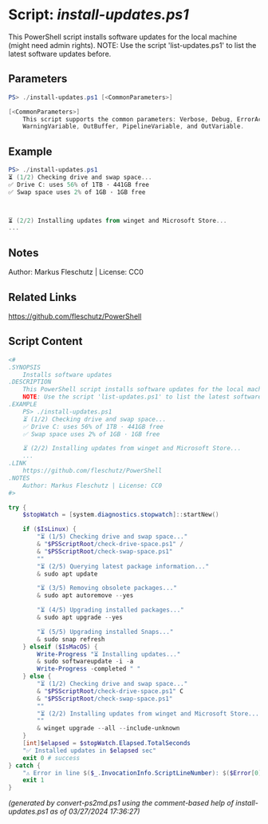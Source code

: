 Script: *install-updates.ps1*
========================

This PowerShell script installs software updates for the local machine (might need admin rights).
NOTE: Use the script 'list-updates.ps1' to list the latest software updates before.

Parameters
----------
```powershell
PS> ./install-updates.ps1 [<CommonParameters>]

[<CommonParameters>]
    This script supports the common parameters: Verbose, Debug, ErrorAction, ErrorVariable, WarningAction, 
    WarningVariable, OutBuffer, PipelineVariable, and OutVariable.
```

Example
-------
```powershell
PS> ./install-updates.ps1
⏳ (1/2) Checking drive and swap space...
✅ Drive C: uses 56% of 1TB · 441GB free
✅ Swap space uses 2% of 1GB · 1GB free



⏳ (2/2) Installing updates from winget and Microsoft Store...
...

```

Notes
-----
Author: Markus Fleschutz | License: CC0

Related Links
-------------
https://github.com/fleschutz/PowerShell

Script Content
--------------
```powershell
<#
.SYNOPSIS
	Installs software updates
.DESCRIPTION
	This PowerShell script installs software updates for the local machine (might need admin rights).
	NOTE: Use the script 'list-updates.ps1' to list the latest software updates before.
.EXAMPLE
	PS> ./install-updates.ps1
	⏳ (1/2) Checking drive and swap space...
	✅ Drive C: uses 56% of 1TB · 441GB free
	✅ Swap space uses 2% of 1GB · 1GB free

	⏳ (2/2) Installing updates from winget and Microsoft Store...
	...
.LINK
	https://github.com/fleschutz/PowerShell
.NOTES
	Author: Markus Fleschutz | License: CC0
#>

try {
	$stopWatch = [system.diagnostics.stopwatch]::startNew()

	if ($IsLinux) {
		"⏳ (1/5) Checking drive and swap space..."
		& "$PSScriptRoot/check-drive-space.ps1" /
		& "$PSScriptRoot/check-swap-space.ps1"
		""
		"⏳ (2/5) Querying latest package information..."
		& sudo apt update

		"⏳ (3/5) Removing obsolete packages..."
		& sudo apt autoremove --yes

		"⏳ (4/5) Upgrading installed packages..."
		& sudo apt upgrade --yes

		"⏳ (5/5) Upgrading installed Snaps..."
		& sudo snap refresh
	} elseif ($IsMacOS) {
		Write-Progress "⏳ Installing updates..."
		& sudo softwareupdate -i -a
		Write-Progress -completed " "
	} else {
		"⏳ (1/2) Checking drive and swap space..."
		& "$PSScriptRoot/check-drive-space.ps1" C
		& "$PSScriptRoot/check-swap-space.ps1"
		""
		"⏳ (2/2) Installing updates from winget and Microsoft Store..."
		""
		& winget upgrade --all --include-unknown
	}
	[int]$elapsed = $stopWatch.Elapsed.TotalSeconds
	"✅ Installed updates in $elapsed sec"
	exit 0 # success
} catch {
	"⚠️ Error in line $($_.InvocationInfo.ScriptLineNumber): $($Error[0])"
	exit 1
}
```

*(generated by convert-ps2md.ps1 using the comment-based help of install-updates.ps1 as of 03/27/2024 17:36:27)*
